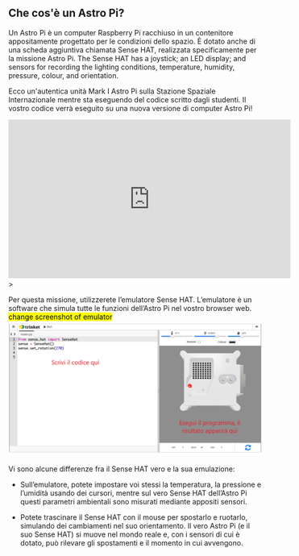 ## Che cos'è un Astro Pi?

Un Astro Pi è un computer Raspberry Pi racchiuso in un contenitore appositamente progettato per le condizioni dello spazio. È dotato anche di una scheda aggiuntiva chiamata Sense HAT, realizzata specificamente per la missione Astro Pi. The Sense HAT has a joystick; an LED display; and sensors for recording the lighting conditions, temperature, humidity, pressure, colour, and orientation.

Ecco un'autentica unità Mark I Astro Pi sulla Stazione Spaziale Internazionale mentre sta eseguendo del codice scritto dagli studenti. Il vostro codice verrà eseguito su una nuova versione di computer Astro Pi!


<iframe width="560" height="315" src="https://www.youtube.com/embed/4ykbAJeGPMM" frameborder="0" allow="accelerometer; autoplay; encrypted-media; gyroscope; picture-in-picture" allowfullscreen></iframe>>

Per questa missione, utilizzerete l’emulatore Sense HAT. L’emulatore è un software che simula tutte le funzioni dell’Astro Pi nel vostro browser web.
<mark>change screenshot of emulator</mark> ![Uno screenshot etichettato dell'emulatore Sense HAT con la finestra del codice a sinistra e l'emulatore a destra.](images/sense-hat-emulator.png)

Vi sono alcune differenze fra il Sense HAT vero e la sua emulazione:
- Sull’emulatore, potete impostare voi stessi la temperatura, la pressione e l’umidità usando dei cursori, mentre sul vero Sense HAT dell’Astro Pi questi parametri ambientali sono misurati mediante appositi sensori.

- Potete trascinare il Sense HAT con il mouse per spostarlo e ruotarlo, simulando dei cambiamenti nel suo orientamento. Il vero Astro Pi (e il suo Sense HAT) si muove nel mondo reale e, con i sensori di cui è dotato, può rilevare gli spostamenti e il momento in cui avvengono.
